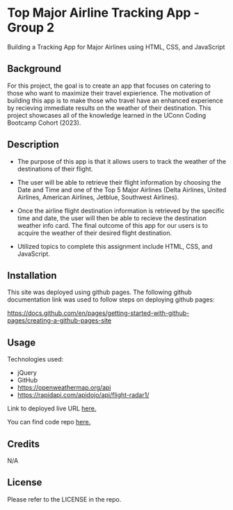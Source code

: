 # Top Major Airline Tracking App - Group 2

Building a Tracking App for Major Airlines using HTML, CSS, and JavaScript

## Background
For this project, the goal is to create an app that focuses on catering to those who want to maximize their travel expierience. The motivation of building this app is to make those who travel have an enhanced experience by recieving immediate results on the weather of their destination. This project showcases all of the knowledge learned in the UConn Coding Bootcamp Cohort (2023). 

## Description

- The purpose of this app is that it allows users to track the weather of the destinations of their flight.

- The user will be able to retrieve their flight information by choosing the Date and Time and one of the Top 5 Major Airlines (Delta Airlines, United Airlines, American Airlines, Jetblue, Southwest Airlines).

- Once the airline flight destination information is retrieved by the specific time and date, the user will then be able to recieve the destination weather info card. The final outcome of this app for our users is to acquire the weather of their desired flight destination.

- Utilized topics to complete this assignment include HTML, CSS, and JavaScript.

## Installation

This site was deployed using github pages.
The following github documentation link was used to follow steps on deploying github pages:

https://docs.github.com/en/pages/getting-started-with-github-pages/creating-a-github-pages-site

## Usage

Technologies used:

- jQuery
- GitHub
- https://openweathermap.org/api
- https://rapidapi.com/apidojo/api/flight-radar1/

Link to deployed live URL [here.](https://gr-uconn-coding-bootcamp-projects.github.io/Top-Major-Airline-Tracking-App_Group2/)

You can find code repo [here.](https://github.com/GR-Uconn-coding-bootcamp-projects/Top-Major-Airline-Tracking-App_Group2)

## Credits

N/A

## License

Please refer to the LICENSE in the repo.
